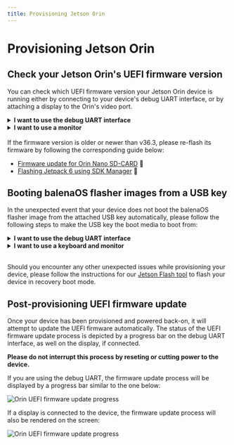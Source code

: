 ```yaml
---
title: Provisioning Jetson Orin
---
```


# Provisioning Jetson Orin

## Check your Jetson Orin's UEFI firmware version

You can check which UEFI firmware version your Jetson Orin device is running either by connecting to your device's debug UART interface, or by attaching a display to the Orin's video port.

<details>
<summary><b>I want to use the debug UART interface</b></summary>
<br>

<p>If you are using the <b>Jetson Orin Nano Devkit</b>, <b>Jetson Orin NX</b>, the <b>Seeed J3010</b> or <b>Seeed J4010</b> you will need a USB to TTL converter cable and a serial communication program like <code>minicom</code>. The USB to TTL converter's pins need to be connected to the TX, RX and GND pins on the Jetson carrier board, which are located underneath the Orin module.</p>

<p>On <b>Jetson AGX Orin 32GB</b> and <b>Jetson AGX Orin 64GB</b> Devkits, the debug UART interface is available through the micro-USB interface, when the device is powered on. On Linux machines, the serial connection can be accessed using <code>minicom -D /dev/ttyACM0</code>.</p>

<p>If you are using the UART interface, the UEFI firmware version will be printed in the boot sequence logs:</p>

<img src="/img/jetson-orin/jetson_orin_uefi_version_uart_logs.webp" alt="Orin UEFI uart logs">

<p>Alternatively, if booting is stopped in the UEFI menu by pressing <code>Esc</code>, the firmware version will be printed in the top-left corner:</p>

<img src="/img/jetson-orin/jetson_orin_uart_uefi_menu.webp" alt="Orin UEFI uart menu">

<p> If instead you would like to use a monitor and a keyboard, please expand the section below. </p>

</details>


<details>
<summary><b>I want to use a monitor</b></summary>
<br>

    <details>
    <summary><b><i>What type of video cable do I need for my device?</i></b></summary>
    <br>
    A Display Port cable, or Display Port to HDMI adapter - depending on the available input sources on your monitor - is necessary on the following devices:<br>
      * Jetson AGX Orin 32GB<br>
      * Jetson AGX Orin 64GB<br>
      * Jetson Orin Nano Devkit<br>
    <br>
    An HDMI cable is required for:<br>
      * Jetson Orin NX in Xavier NX Devkit<br>
      * Seeed J3010<br>
      * Seeed J4012<br>
    </details>
<br>
<p>If your Jetson Orin is connected to a monitor, the UEFI firmware version will be displayed at the top of the screen:</p>

<img src="/img/jetson-orin/jetson_orin_interrupt_booting_uefi.webp" alt="Orin UEFI display menu">

</details>

<br>
If the firmware version is older or newer than v36.3, please re-flash its firmware by following the corresponding guide below:

- [Firmware update for Orin Nano SD-CARD](https://developer.nvidia.com/embedded/learn/get-started-jetson-orin-nano-devkit#firmware) &#x1F517;
- [Flashing Jetpack 6 using SDK Manager](https://developer.ridgerun.com/wiki/index.php/JetPack_6_Migration_and_Developer_Guide/Installing_JetPack_6/Flashing_with_SDK_Manager) &#x1F517;

## Booting balenaOS flasher images from a USB key

In the unexpected event that your device does not boot the balenaOS flasher image from the attached USB key automatically, please follow the following steps to make the USB key the boot media to boot from:

<details>
<summary><b>I want to use the debug UART interface</b></summary>
<br>

<p>1)If you are using the <b>Jetson Orin Nano Devkit</b>, <b>Jetson Orin NX</b>, the <b>Seeed J3010</b> or <b>Seeed J4010</b> you will need a USB to TTL converter cable and a serial communication program like <code>minicom</code>. The USB to TTL converter's pins need to be connected to the TX, RX and GND pins on the Jetson carrier board, which are located underneath the Orin module.</p>

<p>On <b>Jetson AGX Orin 32GB</b> and <b>Jetson AGX Orin 64GB</b> Devkits, the debug UART interface is available through the micro-USB interface, when the device is powered on. On Linux machines, the serial connection can be accessed using <code>minicom -D /dev/ttyACM0</code>.</p>

2) Power on the device and press <code>Esc</code> when prompted by the UEFI firmware, or <code>F11</code> to enter the Boot Manager Menu directly.<br> 

<img src="/img/jetson-orin/interrupt_boot_uart.webp">

<p>If <code>Esc</code> was pressed, navigate to the Boot Manager Menu</p>

<img src="img/jetson-orin/boot_manager_uart.webp">

<p>3) Select the attached USB device as boot media</p>

<img src="/img/jetson-orin/usb_device.webp">

<p>4) Your device should boot from the attached USB key and provision the internal storage. Once provisioning is complete and the device shuts down, the USB key can be unplugged.</p>

</details>

<details>
<summary><b>I want to use a keyboard and monitor</b></summary>
<br>

1) Attach a USB keyboard and a monitor to the device.<br>
2) Power on the device and press <code>Esc</code> when prompted by the UEFI firmware, or <code>F11</code> to enter the Boot Manager Menu directly.<br>
<img src="/img/jetson-orin/jetson_orin_interrupt_booting_uefi.webp"><br>
<img src="/img/jetson-orin/jetson_orin_uefi_boot_manager.webp"><br>
3) Select the attached USB key as boot media:<br>
<img src="/img/jetson-orin/jetson_orin_uefi_usb_key.webp"><br>
4) Your device should boot from the attached USB key and provision the internal storage. Once provisioning is complete and the device shuts down, the USB key can be unplugged.<br>

</details>
<br>

Should you encounter any other unexpected issues while provisioning your device, please follow the instructions for our [Jetson Flash tool](https://github.com/balena-os/jetson-flash?tab=readme-ov-file#instructions) to flash your device in recovery boot mode.

## Post-provisioning UEFI firmware update

Once your device has been provisioned and powered back-on, it will attempt to update the UEFI firmware automatically.
The status of the UEFI firmware update process is depicted by a progress bar on the debug UART interface, as well on the display, if connected.

**Please do not interrupt this process by reseting or cutting power to the device.**<br>

If you are using the debug UART, the firmware update process will be displayed by a progress bar similar to the one below:
                                                                                                                                               
![Orin UEFI firmware update progress](/img/jetson-orin/post_provisioning_uefi_firmware_update.webp)

If a display is connected to the device, the firmware update process will also be rendered on the screen:

![Orin UEFI firmware update progress](/img/jetson-orin/jetson_orin_uefi_firmware_update.webp)

